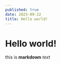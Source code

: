 ```yaml
---
published: true
date: 2025-09-22
title: Hello world!
---
```

# Hello world!

this is **markdown** _text_